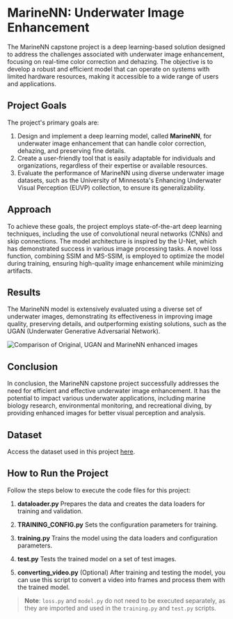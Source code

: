 # MarineNN: Underwater Image Enhancement

The MarineNN capstone project is a deep learning-based solution designed to address the challenges associated with underwater image enhancement, focusing on real-time color correction and dehazing. The objective is to develop a robust and efficient model that can operate on systems with limited hardware resources, making it accessible to a wide range of users and applications.

## Project Goals

The project's primary goals are:

1. Design and implement a deep learning model, called **MarineNN**, for underwater image enhancement that can handle color correction, dehazing, and preserving fine details.
2. Create a user-friendly tool that is easily adaptable for individuals and organizations, regardless of their expertise or available resources.
3. Evaluate the performance of MarineNN using diverse underwater image datasets, such as the University of Minnesota's Enhancing Underwater Visual Perception (EUVP) collection, to ensure its generalizability.

## Approach

To achieve these goals, the project employs state-of-the-art deep learning techniques, including the use of convolutional neural networks (CNNs) and skip connections. The model architecture is inspired by the U-Net, which has demonstrated success in various image processing tasks. A novel loss function, combining SSIM and MS-SSIM, is employed to optimize the model during training, ensuring high-quality image enhancement while minimizing artifacts.

## Results

The MarineNN model is extensively evaluated using a diverse set of underwater images, demonstrating its effectiveness in improving image quality, preserving details, and outperforming existing solutions, such as the UGAN (Underwater Generative Adversarial Network).

![Comparison of Original, UGAN and MarineNN enhanced images](group1.png)


## Conclusion

In conclusion, the MarineNN capstone project successfully addresses the need for efficient and effective underwater image enhancement. It has the potential to impact various underwater applications, including marine biology research, environmental monitoring, and recreational diving, by providing enhanced images for better visual perception and analysis.

## Dataset

Access the dataset used in this project [here](https://drive.google.com/drive/folders/1ZEql33CajGfHHzPe1vFxUFCMcP0YbZb3?usp=sharing).


## How to Run the Project

Follow the steps below to execute the code files for this project:

1. **dataloader.py**
Prepares the data and creates the data loaders for training and validation.

2. **TRAINING_CONFIG.py**
Sets the configuration parameters for training.

3. **training.py**
Trains the model using the data loaders and configuration parameters.

4. **test.py**
Tests the trained model on a set of test images.

5. **converting_video.py** (Optional)
After training and testing the model, you can use this script to convert a video into frames and process them with the trained model.

> **Note**: `loss.py` and `model.py` do not need to be executed separately, as they are imported and used in the `training.py` and `test.py` scripts.
